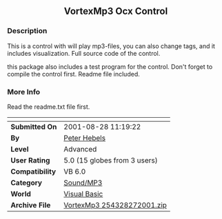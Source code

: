 ﻿<div align="center">

## VortexMp3 Ocx Control


</div>

### Description

This is a control with will play mp3-files, you can also change tags, and it includes visualization. Full source code of the control.

this package also includes a test program for the control. Don't forget to compile the control first. Readme file included.
 
### More Info
 
Read the readme.txt file first.


<span>             |<span>
---                |---
**Submitted On**   |2001-08-28 11:19:22
**By**             |[Peter Hebels](https://github.com/Planet-Source-Code/PSCIndex/blob/master/ByAuthor/peter-hebels.md)
**Level**          |Advanced
**User Rating**    |5.0 (15 globes from 3 users)
**Compatibility**  |VB 6\.0
**Category**       |[Sound/MP3](https://github.com/Planet-Source-Code/PSCIndex/blob/master/ByCategory/sound-mp3__1-45.md)
**World**          |[Visual Basic](https://github.com/Planet-Source-Code/PSCIndex/blob/master/ByWorld/visual-basic.md)
**Archive File**   |[VortexMp3 254328272001\.zip](https://github.com/Planet-Source-Code/peter-hebels-vortexmp3-ocx-control__1-26705/archive/master.zip)








